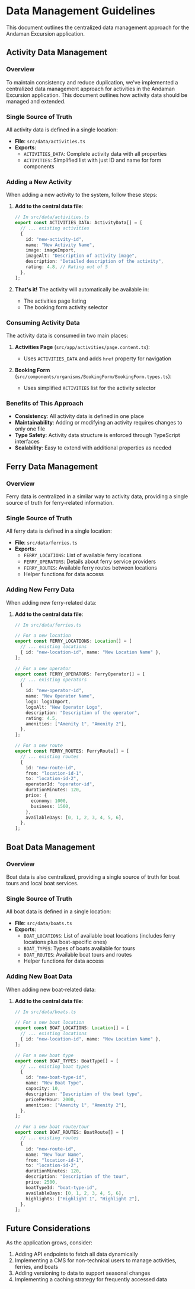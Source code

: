 # Data Management Guidelines

This document outlines the centralized data management approach for the Andaman Excursion application.

## Activity Data Management

### Overview

To maintain consistency and reduce duplication, we've implemented a centralized data management approach for activities in the Andaman Excursion application. This document outlines how activity data should be managed and extended.

### Single Source of Truth

All activity data is defined in a single location:

- **File**: `src/data/activities.ts`
- **Exports**:
  - `ACTIVITIES_DATA`: Complete activity data with all properties
  - `ACTIVITIES`: Simplified list with just ID and name for form components

### Adding a New Activity

When adding a new activity to the system, follow these steps:

1. **Add to the central data file**:

   ```typescript
   // In src/data/activities.ts
   export const ACTIVITIES_DATA: ActivityData[] = [
     // ... existing activities
     {
       id: "new-activity-id",
       name: "New Activity Name",
       image: imageImport,
       imageAlt: "Description of activity image",
       description: "Detailed description of the activity",
       rating: 4.8, // Rating out of 5
     },
   ];
   ```

2. **That's it!** The activity will automatically be available in:
   - The activities page listing
   - The booking form activity selector

### Consuming Activity Data

The activity data is consumed in two main places:

1. **Activities Page** (`src/app/activities/page.content.ts`):

   - Uses `ACTIVITIES_DATA` and adds `href` property for navigation

2. **Booking Form** (`src/components/organisms/BookingForm/BookingForm.types.ts`):
   - Uses simplified `ACTIVITIES` list for the activity selector

### Benefits of This Approach

- **Consistency**: All activity data is defined in one place
- **Maintainability**: Adding or modifying an activity requires changes to only one file
- **Type Safety**: Activity data structure is enforced through TypeScript interfaces
- **Scalability**: Easy to extend with additional properties as needed

## Ferry Data Management

### Overview

Ferry data is centralized in a similar way to activity data, providing a single source of truth for ferry-related information.

### Single Source of Truth

All ferry data is defined in a single location:

- **File**: `src/data/ferries.ts`
- **Exports**:
  - `FERRY_LOCATIONS`: List of available ferry locations
  - `FERRY_OPERATORS`: Details about ferry service providers
  - `FERRY_ROUTES`: Available ferry routes between locations
  - Helper functions for data access

### Adding New Ferry Data

When adding new ferry-related data:

1. **Add to the central data file**:

   ```typescript
   // In src/data/ferries.ts

   // For a new location
   export const FERRY_LOCATIONS: Location[] = [
     // ... existing locations
     { id: "new-location-id", name: "New Location Name" },
   ];

   // For a new operator
   export const FERRY_OPERATORS: FerryOperator[] = [
     // ... existing operators
     {
       id: "new-operator-id",
       name: "New Operator Name",
       logo: logoImport,
       logoAlt: "New Operator Logo",
       description: "Description of the operator",
       rating: 4.5,
       amenities: ["Amenity 1", "Amenity 2"],
     },
   ];

   // For a new route
   export const FERRY_ROUTES: FerryRoute[] = [
     // ... existing routes
     {
       id: "new-route-id",
       from: "location-id-1",
       to: "location-id-2",
       operatorId: "operator-id",
       durationMinutes: 120,
       price: {
         economy: 1000,
         business: 1500,
       },
       availableDays: [0, 1, 2, 3, 4, 5, 6],
     },
   ];
   ```

## Boat Data Management

### Overview

Boat data is also centralized, providing a single source of truth for boat tours and local boat services.

### Single Source of Truth

All boat data is defined in a single location:

- **File**: `src/data/boats.ts`
- **Exports**:
  - `BOAT_LOCATIONS`: List of available boat locations (includes ferry locations plus boat-specific ones)
  - `BOAT_TYPES`: Types of boats available for tours
  - `BOAT_ROUTES`: Available boat tours and routes
  - Helper functions for data access

### Adding New Boat Data

When adding new boat-related data:

1. **Add to the central data file**:

   ```typescript
   // In src/data/boats.ts

   // For a new boat location
   export const BOAT_LOCATIONS: Location[] = [
     // ... existing locations
     { id: "new-location-id", name: "New Location Name" },
   ];

   // For a new boat type
   export const BOAT_TYPES: BoatType[] = [
     // ... existing boat types
     {
       id: "new-boat-type-id",
       name: "New Boat Type",
       capacity: 10,
       description: "Description of the boat type",
       pricePerHour: 2000,
       amenities: ["Amenity 1", "Amenity 2"],
     },
   ];

   // For a new boat route/tour
   export const BOAT_ROUTES: BoatRoute[] = [
     // ... existing routes
     {
       id: "new-route-id",
       name: "New Tour Name",
       from: "location-id-1",
       to: "location-id-2",
       durationMinutes: 120,
       description: "Description of the tour",
       price: 2500,
       boatTypeId: "boat-type-id",
       availableDays: [0, 1, 2, 3, 4, 5, 6],
       highlights: ["Highlight 1", "Highlight 2"],
     },
   ];
   ```

## Future Considerations

As the application grows, consider:

1. Adding API endpoints to fetch all data dynamically
2. Implementing a CMS for non-technical users to manage activities, ferries, and boats
3. Adding versioning to data to support seasonal changes
4. Implementing a caching strategy for frequently accessed data
